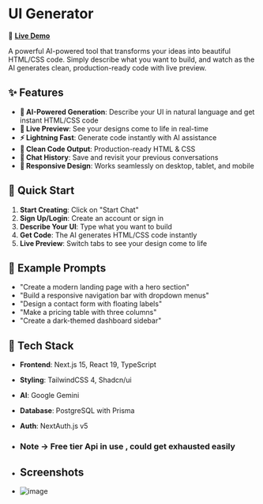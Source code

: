 # UI Generator

🚀 **[Live Demo](https://ui-generator-pink.vercel.app/)**

A powerful AI-powered tool that transforms your ideas into beautiful HTML/CSS code. Simply describe what you want to build, and watch as the AI generates clean, production-ready code with live preview.

## ✨ Features

- **🤖 AI-Powered Generation**: Describe your UI in natural language and get instant HTML/CSS code
- **👀 Live Preview**: See your designs come to life in real-time
- **⚡ Lightning Fast**: Generate code instantly with AI assistance
- **🎨 Clean Code Output**: Production-ready HTML & CSS
- **💾 Chat History**: Save and revisit your previous conversations
- **📱 Responsive Design**: Works seamlessly on desktop, tablet, and mobile

## 🎯 Quick Start

1. **Start Creating**: Click on "Start Chat"
2. **Sign Up/Login**: Create an account or sign in
3. **Describe Your UI**: Type what you want to build
4. **Get Code**: The AI generates HTML/CSS code instantly
5. **Live Preview**: Switch tabs to see your design come to life

## 📝 Example Prompts

- "Create a modern landing page with a hero section"
- "Build a responsive navigation bar with dropdown menus"
- "Design a contact form with floating labels"
- "Make a pricing table with three columns"
- "Create a dark-themed dashboard sidebar"

## 🚀 Tech Stack

- **Frontend**: Next.js 15, React 19, TypeScript
- **Styling**: TailwindCSS 4, Shadcn/ui
- **AI**: Google Gemini
- **Database**: PostgreSQL with Prisma
- **Auth**: NextAuth.js v5

- ### Note -> Free tier Api in use , could get exhausted easily

- ## Screenshots
- ![image](https://github.com/user-attachments/assets/dc9db38b-3a9a-4310-b87a-562792f27e41)

